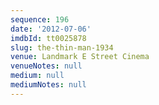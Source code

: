 ```yaml
---
sequence: 196
date: '2012-07-06'
imdbId: tt0025878
slug: the-thin-man-1934
venue: Landmark E Street Cinema
venueNotes: null
medium: null
mediumNotes: null
---
```


